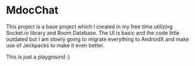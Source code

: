 # MdocChat

This project is a base project which I created in my free time utilizing Socket.io library and Room Database. The UI is basic and the code little outdated but I am slowly going to
migrate everything to AndroidX and make use of Jeckpacks to make it even better. 

This is just a playground :)
